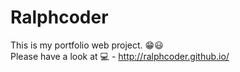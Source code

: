 # Ralphcoder
This is my portfolio web project. 😁😃</br>
Please have a look at 💻 - http://ralphcoder.github.io/
